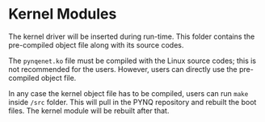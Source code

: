 # Kernel Modules

The kernel driver will be inserted during run-time. This folder contains
the pre-compiled object file along with its source codes.

The `pynqenet.ko` file must be compiled with the Linux source codes; this 
is not recommended for the users. However, users can directly use the 
pre-compiled object file.

In any case the kernel object file has to be compiled, users can run `make` 
inside `/src` folder. This will pull in the PYNQ repository and rebuilt the 
boot files. The kernel module will be rebuilt after that.

